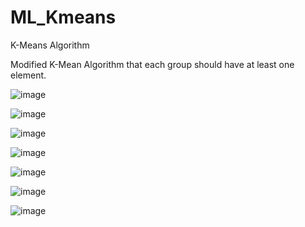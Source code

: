 # ML_Kmeans
K-Means Algorithm

Modified K-Mean Algorithm that each group should have at least one element.

<p align="center">

  ![image](https://user-images.githubusercontent.com/93954052/161167701-ed48b05e-abb5-4239-9861-93f38e183369.png)

  ![image](https://user-images.githubusercontent.com/93954052/161167980-d51b57c7-b0c9-467f-95cc-2085f7379565.png)

  ![image](https://user-images.githubusercontent.com/93954052/161167943-89982ad2-9d76-41f1-965f-8361f9aac9da.png)

  ![image](https://user-images.githubusercontent.com/93954052/155263045-2d5aa6ad-e10b-44b5-9d1a-0dfdff070268.png)

  ![image](https://user-images.githubusercontent.com/93954052/161167516-7766a973-e49b-4331-8b2d-2f461879eaed.png)

  ![image](https://user-images.githubusercontent.com/93954052/161167545-8a0f8bcb-6a92-4a06-b90d-e24938ece2e1.png)

  ![image](https://user-images.githubusercontent.com/93954052/161167589-4cfbfb77-47e9-4361-8cb8-ea44a800302c.png)

</p>
